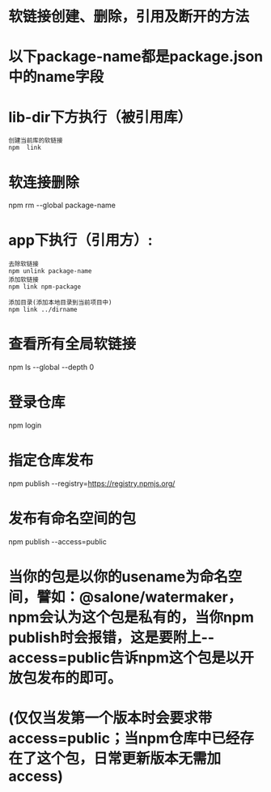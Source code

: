 # 软链接创建、删除，引用及断开的方法

# 以下package-name都是package.json中的name字段

# lib-dir下方执行（被引用库）

    创建当前库的软链接
    npm  link

# 软连接删除

npm rm --global package-name

# app下执行（引用方）:

    去除软链接
    npm unlink package-name
    添加软链接
    npm link npm-package
    
    添加目录(添加本地目录到当前项目中)
    npm link ../dirname

# 查看所有全局软链接

npm ls --global --depth 0

# 登录仓库

npm login

# 指定仓库发布

npm publish --registry=https://registry.npmjs.org/

# 发布有命名空间的包

npm publish --access=public

# 当你的包是以你的usename为命名空间，譬如：@salone/watermaker，npm会认为这个包是私有的，当你npm publish时会报错，这是要附上--access=public告诉npm这个包是以开放包发布的即可。

# (仅仅当发第一个版本时会要求带access=public；当npm仓库中已经存在了这个包，日常更新版本无需加access)